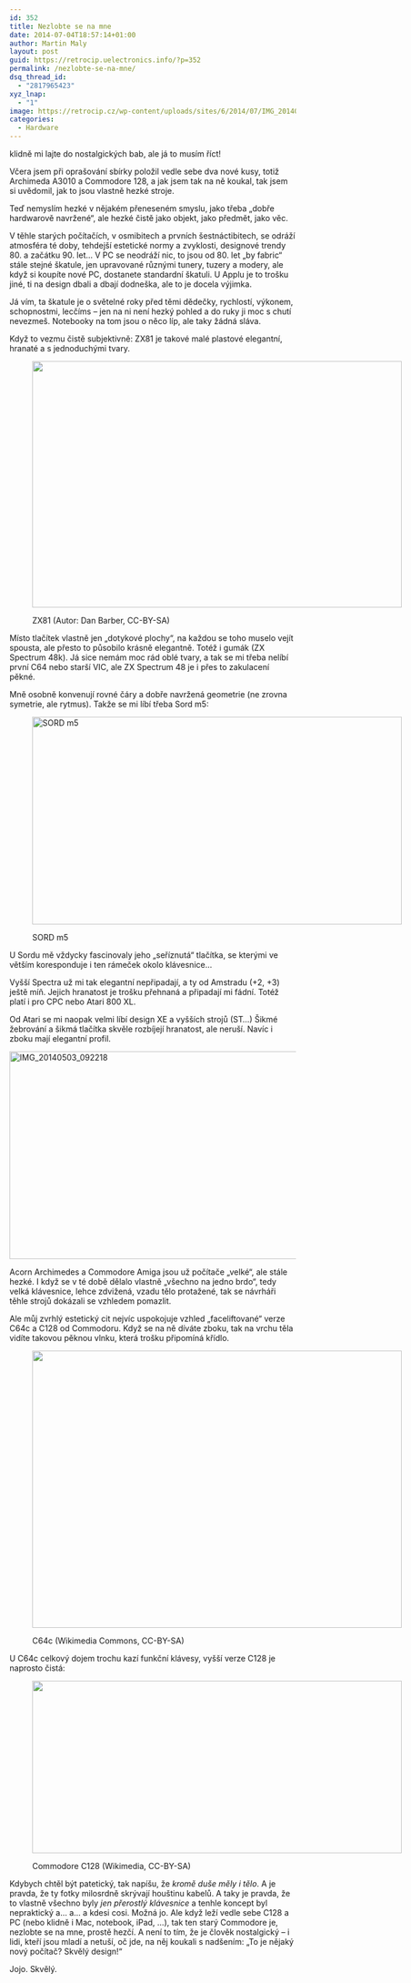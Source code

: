 ```yaml
---
id: 352
title: Nezlobte se na mne
date: 2014-07-04T18:57:14+01:00
author: Martin Maly
layout: post
guid: https://retrocip.uelectronics.info/?p=352
permalink: /nezlobte-se-na-mne/
dsq_thread_id:
  - "2817965423"
xyz_lnap:
  - "1"
image: https://retrocip.cz/wp-content/uploads/sites/6/2014/07/IMG_20140702_213857-1140x198.jpg
categories:
  - Hardware
---
```

klidně mi lajte do nostalgických bab, ale já to musím říct!

<!--more-->

Včera jsem při oprašování sbírky položil vedle sebe dva nové kusy, totiž Archimeda A3010 a Commodore 128, a jak jsem tak na ně koukal, tak jsem si uvědomil, jak to jsou vlastně hezké stroje.

Teď nemyslím hezké v nějakém přeneseném smyslu, jako třeba &#8222;dobře hardwarově navržené&#8220;, ale hezké čistě jako objekt, jako předmět, jako věc.

V těhle starých počítačích, v osmibitech a prvních šestnáctibitech, se odráží atmosféra té doby, tehdejší estetické normy a zvyklosti, designové trendy 80. a začátku 90. let&#8230; V PC se neodráží nic, to jsou od 80. let &#8222;by fabric&#8220; stále stejné škatule, jen upravované různými tunery, tuzery a modery, ale když si koupíte nové PC, dostanete standardní škatuli. U Applu je to trošku jiné, ti na design dbali a dbají dodneška, ale to je docela výjimka.

Já vím, ta škatule je o světelné roky před těmi dědečky, rychlostí, výkonem, schopnostmi, lecčíms &#8211; jen na ni není hezký pohled a do ruky ji moc s chutí nevezmeš. Notebooky na tom jsou o něco líp, ale taky žádná sláva.

Když to vezmu čistě subjektivně: ZX81 je takové malé plastové elegantní, hranaté a s jednoduchými tvary.<figure id="attachment\_367" aria-labelledby="figcaption\_attachment_367" class="wp-caption aligncenter" style="width: 660px">

<img loading="lazy" class="size-medium wp-image-367" src="https://retrocip.uelectronics.info/wp-content/uploads/sites/6/2014/07/close-up-650x433.jpeg" alt="" width="650" height="433" srcset="https://retrocip.cz/wp-content/uploads/sites/6/2014/07/close-up-650x433.jpeg 650w, https://retrocip.cz/wp-content/uploads/sites/6/2014/07/close-up.jpeg 850w" sizes="(max-width: 650px) 100vw, 650px" /> <figcaption id="figcaption\_attachment\_367" class="wp-caption-text">ZX81 (Autor: Dan Barber, CC-BY-SA)</figcaption></figure> 

Místo tlačítek vlastně jen &#8222;dotykové plochy&#8220;, na každou se toho muselo vejít spousta, ale přesto to působilo krásně elegantně. Totéž i gumák (ZX Spectrum 48k). Já sice nemám moc rád oblé tvary, a tak se mi třeba nelíbí první C64 nebo starší VIC, ale ZX Spectrum 48 je i přes to zakulacení pěkné.

Mně osobně konvenují rovné čáry a dobře navržená geometrie (ne zrovna symetrie, ale rytmus). Takže se mi líbí třeba Sord m5:<figure id="attachment\_208" aria-labelledby="figcaption\_attachment_208" class="wp-caption aligncenter" style="width: 660px">

<img loading="lazy" class="size-medium wp-image-208" src="https://retrocip.uelectronics.info/wp-content/uploads/sites/6/2014/05/IMG_20140503_092928-650x365.jpg" alt="SORD m5" width="650" height="365" srcset="https://retrocip.cz/wp-content/uploads/sites/6/2014/05/IMG_20140503_092928-650x365.jpg 650w, https://retrocip.cz/wp-content/uploads/sites/6/2014/05/IMG_20140503_092928-1024x576.jpg 1024w" sizes="(max-width: 650px) 100vw, 650px" /> <figcaption id="figcaption\_attachment\_208" class="wp-caption-text">SORD m5</figcaption></figure> 

U Sordu mě vždycky fascinovaly jeho &#8222;seříznutá&#8220; tlačítka, se kterými ve větším koresponduje i ten rámeček okolo klávesnice&#8230;

Vyšší Spectra už mi tak elegantní nepřipadají, a ty od Amstradu (+2, +3) ještě míň. Jejich hranatost je trošku přehnaná a připadají mi fádní. Totéž platí i pro CPC nebo Atari 800 XL.

Od Atari se mi naopak velmi líbí design XE a vyšších strojů (ST&#8230;) Šikmé žebrování a šikmá tlačítka skvěle rozbíjejí hranatost, ale neruší. Navíc i zboku mají elegantní profil.

<img loading="lazy" class="aligncenter size-medium wp-image-231" src="https://retrocip.uelectronics.info/wp-content/uploads/sites/6/2014/05/IMG_20140503_092218-650x365.jpg" alt="IMG_20140503_092218" width="650" height="365" srcset="https://retrocip.cz/wp-content/uploads/sites/6/2014/05/IMG_20140503_092218-650x365.jpg 650w, https://retrocip.cz/wp-content/uploads/sites/6/2014/05/IMG_20140503_092218-1024x576.jpg 1024w" sizes="(max-width: 650px) 100vw, 650px" /> 

Acorn Archimedes a Commodore Amiga jsou už počítače &#8222;velké&#8220;, ale stále hezké. I když se v té době dělalo vlastně &#8222;všechno na jedno brdo&#8220;, tedy velká klávesnice, lehce zdvižená, vzadu tělo protažené, tak se návrháři těhle strojů dokázali se vzhledem pomazlit.

Ale můj zvrhlý estetický cit nejvíc uspokojuje vzhled &#8222;faceliftované&#8220; verze C64c a C128 od Commodoru. Když se na ně díváte zboku, tak na vrchu těla vidíte takovou pěknou vlnku, která trošku připomíná křídlo.<figure id="attachment\_368" aria-labelledby="figcaption\_attachment_368" class="wp-caption aligncenter" style="width: 660px">

<img loading="lazy" class="size-medium wp-image-368" src="https://retrocip.uelectronics.info/wp-content/uploads/sites/6/2014/07/commodore_c64c-650x487.jpg" alt="" width="650" height="487" srcset="https://retrocip.cz/wp-content/uploads/sites/6/2014/07/commodore_c64c-650x487.jpg 650w, https://retrocip.cz/wp-content/uploads/sites/6/2014/07/commodore_c64c-1024x768.jpg 1024w, https://retrocip.cz/wp-content/uploads/sites/6/2014/07/commodore_c64c.jpg 1600w" sizes="(max-width: 650px) 100vw, 650px" /> <figcaption id="figcaption\_attachment\_368" class="wp-caption-text">C64c (Wikimedia Commons, CC-BY-SA)</figcaption></figure> 

U C64c celkový dojem trochu kazí funkční klávesy, vyšší verze C128 je naprosto čistá:<figure id="attachment\_369" aria-labelledby="figcaption\_attachment_369" class="wp-caption aligncenter" style="width: 660px">

<img loading="lazy" class="size-medium wp-image-369" src="https://retrocip.uelectronics.info/wp-content/uploads/sites/6/2014/07/Commodore-128-650x303.png" alt="" width="650" height="303" srcset="https://retrocip.cz/wp-content/uploads/sites/6/2014/07/Commodore-128-650x303.png 650w, https://retrocip.cz/wp-content/uploads/sites/6/2014/07/Commodore-128-1024x478.png 1024w" sizes="(max-width: 650px) 100vw, 650px" /> <figcaption id="figcaption\_attachment\_369" class="wp-caption-text">Commodore C128 (Wikimedia, CC-BY-SA)</figcaption></figure> 

Kdybych chtěl být patetický, tak napíšu, že _kromě duše měly i tělo_. A je pravda, že ty fotky milosrdně skrývají houštinu kabelů. A taky je pravda, že to vlastně všechno byly _jen přerostlý klávesnice_ a tenhle koncept byl nepraktický a&#8230; a&#8230; a kdesi cosi. Možná jo. Ale když leží vedle sebe C128 a PC (nebo klidně i Mac, notebook, iPad, &#8230;), tak ten starý Commodore je, nezlobte se na mne, prostě hezčí. A není to tím, že je člověk nostalgický &#8211; i lidi, kteří jsou mladí a netuší, oč jde, na něj koukali s nadšením: &#8222;To je nějaký nový počítač? Skvělý design!&#8220;

Jojo. Skvělý.